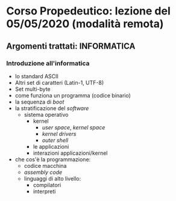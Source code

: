 # Corso Propedeutico: lezione del 05/05/2020 (modalità remota)

## Argomenti trattati: **INFORMATICA**

### Introduzione all'informatica

* lo standard ASCII
* Altri set di caratteri (Latin-1, UTF-8)
* Set multi-byte
* come funziona un programma (codice binario)
* la sequenza di *boot*
* la stratificazione del *software*
  * sistema operativo
    * kernel
      * *user space*, *kernel space*
      * *kernel drivers*
      * *outer shell*
    * le applicazioni
    * interazioni applicazioni/kernel
* che cos'è la programmazione:
  * codice macchina
  * *assembly code*
  * linguaggi di alto livello:
    * compilatori
    * interpreti
